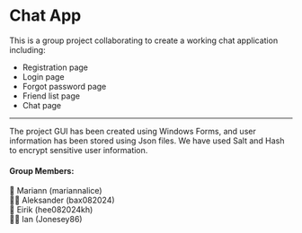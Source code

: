 ﻿# Chat App

This is a group project collaborating to create a working chat 
application including:
- Registration page
- Login page
- Forgot password page
- Friend list page
- Chat page

--- 

The project GUI has been created using Windows Forms, and user 
information has been stored using Json files. We have used Salt
and Hash to encrypt sensitive user information.

#### Group Members:

🫅 Mariann (mariannalice)<br>
👨‍💻 Aleksander (bax082024)<br>
🧔 Eirik (hee082024kh)<br>
🧑‍🦱 Ian (Jonesey86)